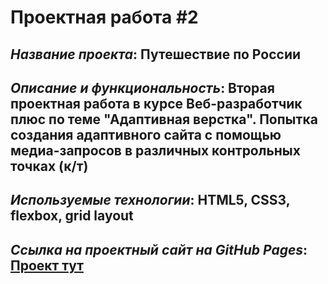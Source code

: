 # Проектная работа #2

## *Название проекта*: Путешествие по России

## *Описание и функциональность*: Вторая проектная работа в курсе Веб-разработчик плюс по теме __"Адаптивная верстка"__. Попытка создания адаптивного сайта с помощью медиа-запросов в различных контрольных точках (к/т)

## *Используемые технологии*: HTML5, CSS3, flexbox, grid layout

## *Ссылка на проектный сайт на GitHub Pages*: [Проект тут](https://dariarus.github.io/russian-travel/)
